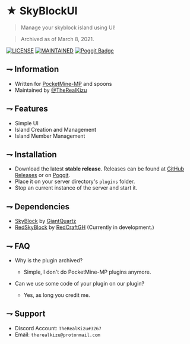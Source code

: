 <!--- TITLE --->
# ★ SkyBlockUI

<!--- DESCRIPTION --->

   > Manage your skyblock island using UI!
   
   > Archived as of March 8, 2021.
    
<!--- BADGES --->

   [![LICENSE](https://img.shields.io/github/license/TheRealKizu/SkyBlockUI.svg?style=flat-square)](https://github.com/TheRealKizu/SkyBlockUI/blob/master/LICENSE)
   [![MAINTAINED](https://img.shields.io/maintenance/yes/2020?style=flat-square&color=blueviolet)](https://www.youtube.com/watch?v=dQw4w9WgXcQ)
   [![Poggit Badge](https://poggit.pmmp.io/shield.dl/SkyBlockUI?style=flat-square)](https://poggit.pmmp.io/p/SkyBlockUI) 

<!--- INFO --->
## ⇁ Information

   * Written for [PocketMine-MP](https://github.com/pmmp/PocketMine-MP) and spoons
   * Maintained by [@TheRealKizu](https://github.com/TheRealKizu)

<!--- FEATURES --->
## ⇁ Features

   * Simple UI
   * Island Creation and Management
   * Island Member Management

<!--- INSTALLATION --->
## ⇁ Installation

   * Download the latest **stable release**. Releases can be found at [GitHub Releases](https://github.com/TheRealKizu/SkyBlockUI/releases) or on [Poggit](https://poggit.pmmp.io/p/SkyBlockUI/).
   * Place it on your server directory's `plugins` folder.
   * Stop an current instance of the server and start it.

<!--- DEPENDENCIES --->
## ⇁ Dependencies

   * [SkyBlock](https://poggit.pmmp.io/p/SkyBlock/3.0.0) by [GiantQuartz](https://github.com/andresbytes)
   * [RedSkyBlock](https://poggit.pmmp.io/p/RedSkyBlock/3.1.1) by [RedCraftGH](https://github.com/RedCraftGH) (Currently in development.)

<!--- FAQ --->
## ⇁ FAQ

   * Why is the plugin archived?
     - Simple, I don't do PocketMine-MP plugins anymore.
   
   * Can we use some code of your plugin on our plugin?
     - Yes, as long you credit me.

<!--- SUPPORT --->
## ⇁ Support

   * Discord Account: `TheRealKizu#3267`
   * Email: `therealkizu@protonmail.com`
   
   
